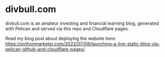 # divbull.com

divbull.com is an amateur investing and financial learning blog, generated with Pelican and served via this repo and Cloudflare pages.

Read my blog post about deploying the website here: https://pythonmarketer.com/2022/07/08/launching-a-live-static-blog-via-pelican-github-and-cloudflare-pages/
